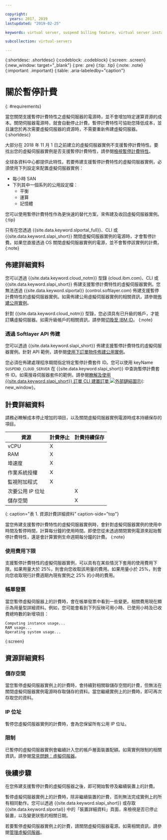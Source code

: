 ```yaml
---

copyright:
  years: 2017, 2019
lastupdated: "2019-02-25"

keywords: virtual server, suspend billing feature, virtual server instances, suspend billing

subcollection: virtual-servers

---
```


{:shortdesc: .shortdesc}
{:codeblock: .codeblock}
{:screen: .screen}
{:new_window: target="_blank"}
{:pre: .pre}
{:tip: .tip}
{:note: .note}
{:important: .important}
{:table: .aria-labeledby="caption"}

# 關於暫停計費
{: #requirements}

當您關閉支援暫停計費特性之虛擬伺服器的電源時，並不會增加特定運算資源的成本。關閉伺服器電源時，就會自動停止計費。暫停計費特性可協助您降低成本，並且讓您於再次需要虛擬伺服器的資源時，不需要重新佈建虛擬伺服器。
{:shortdesc}

大部分在 2018 年 11 月 1 日之前建立的虛擬伺服器實例不支援暫停計費特性。要找出您的虛擬伺服器實例是否支援暫停計費特性，請參閱[檢視暫停計費特性](/docs/vsi?topic=virtual-servers-viewing-suspend-billing-feature)。

全球各資料中心都提供此特性。若要佈建支援暫停計費特性的虛擬伺服器實例，必須使用下列設定來配置虛擬伺服器實例：

* 每小時 SAN
* 下列其中一個系列的公用設定檔：
  * 平衡
  * 運算
  * 記憶體

您可以使用暫停計費特性作為更快速的替代方案，來佈建及收回虛擬伺服器實例。
{:tip}

只有在您透過 {{site.data.keyword.slportal_full}}、CLI 或 {{site.data.keyword.slapi_short}} 關閉虛擬伺服器實例的電源時，才會暫停計費。如果您直接透過 OS 關閉虛擬伺服器實例的電源，並不會暫停該實例的計費。
{:note}

## 佈建詳細資料

您可以透過 {{site.data.keyword.cloud_notm}} 型錄 (cloud.ibm.com)、CLI 或 {{site.data.keyword.slapi_short}} 佈建支援暫停計費特性的虛擬伺服器實例。您無法透過 {{site.data.keyword.slportal}} (control.softlayer.com) 佈建支援暫停計費特性的虛擬伺服器實例。如需佈建公用虛擬伺服器實例的相關資訊，請參閱[佈建公用實例](/docs/vsi?topic=virtual-servers-ordering-vs-public#ordering-vs-public)。

針對 {{site.data.keyword.cloud_notm}} 型錄，您必須具有已升級的帳戶，才能訂購虛擬伺服器。如需升級帳戶的相關資訊，請參閱[切換至 IBM ID](/docs/account?topic=account-unifyingaccounts#unifyingaccounts)。
{:note}

### 透過 Softlayer API 佈建
您可以透過 {{site.data.keyword.slapi_short}} 佈建支援暫停計費特性的虛擬伺服器實例。針對 API 範例，請參閱[使用下訂單物件佈建公用實例](/docs/vsi?topic=virtual-servers-api-rest-public#provisioning-a-public-instance-using-place-order-object)。

您必須在佈建處理程序期間指定特定暫停計費套件 ID。您可以使用 keyName `SUSPEND_CLOUD_SERVER` 在 {{site.data.keyword.slapi_short}} 中查詢暫停計費套件 ID。如需搜尋伺服器套件的範例，請參閱[瞭解及使用 {{site.data.keyword.slapi_short}} 訂單 CLI 建置訂單 ![外部鏈結圖示](../icons/launch-glyph.svg "外部鏈結圖示")](https://softlayer.github.io/article/understanding-ordering/){: new_window}。

## 計費詳細資料

請務必瞭解成本停止增加的項目，以及關閉虛擬伺服器實例電源時成本持續保存的項目。

| 資源                          | 計費停止          | 計費持續保存     |
| ----------------------------- | ----------------- | ---------------- |
|vCPU|X|                  |
|RAM|X|                  |
|埠速度|X|                  |
| 作業系統授權                  |X|                  |
| 監視附加程式                  |X|                  |
| 次要公用 IP 位址              |                   |X|
|儲存空間|                   |X|
{: caption="表 1. 資源計費詳細資料" caption-side="top"}   

當您佈建支援暫停計費特性的虛擬伺服器實例時，會針對虛擬伺服器實例的使用中時間及暫停時間，計算每分鐘的使用時間。即使您從未透過關閉實例電源來起始暫停計費特性，還是會計算實例生命週期每分鐘的計費。
{:note}

### 使用費用下限
支援暫停計費特性的虛擬伺服器實例，可以具有在某些情況下套用的使用費用下限。如果用量大於 25%，則會向您收取該用量的費用。如果用量小於 25%，則會向您收取現行計費週期內現有實例之 25% 的小時的費用。

### 帳單發票
當您暫停虛擬伺服器上的計費時，會在帳單發票中看到一些變更。相關費用現在顯示為用量型詳細資料。例如，您可能會看到下列反映可用小時、已使用小時及已收費總時數的新增項目：

```
Computing instance usage...
RAM usage...
Operating system usage...
```
{:screen}

## 資源詳細資料

### 儲存空間

當您暫停虛擬伺服器實例上的計費時，會持續對相關聯儲存空間的計費，但無法在關閉虛擬伺服器實例電源時存取儲存的資料。當您繼續實例上的計費時，即可再次存取您的資料。

### IP 位址

暫停您虛擬伺服器實例的計費時，會為您保留所有公用 IP 位址。

### 限制

已暫停的虛擬伺服器實例會繼續計入您的帳戶層面裝置配額。如需實例限制的相關資訊，請參閱[常見問題：虛擬伺服器](/docs/vsi?topic=virtual-servers-faqs-virtual-servers#concurrent)。

## 後續步驟
在您佈建支援暫停計費的虛擬伺服器之後，即可開始暫停及繼續裝置上的計費。


暫停虛擬伺服器實例上的計費時，除非繼續裝置的計費，否則無法完成實例上的所有相同動作。您可以透過 {{site.data.keyword.slapi_short}} 或存取 {{site.data.keyword.slportal}} 中的「裝置詳細資料」頁面，來檢視是否已停止裝置，以及變更狀態的相關日期。

若要暫停虛擬伺服器實例上的計費，請關閉虛擬伺服器電源。如需相關資訊，請參閱[管理虛擬伺服器](/docs/vsi?topic=virtual-servers-managing-virtual-servers)。
